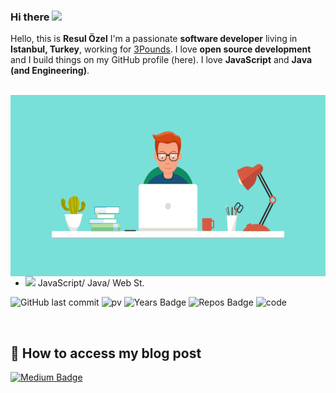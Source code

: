 
### Hi there <a href="https://www.resulozel.com.tr/"><img src="https://media.giphy.com/media/hvRJCLFzcasrR4ia7z/giphy.gif" width="25px"></a>


Hello, this is **Resul Özel**
I'm a passionate **software developer** living in **Istanbul, Turkey**, working for [3Pounds](http://www.3pounds.io).
I love **open source development** and I build things on my GitHub profile (here).
I love **JavaScript** and **Java (and Engineering)**.
<br/>
<br/>

<img align="right" height="290" src="https://raw.githubusercontent.com/rozel96/rozel96/main/resul.gif" />


- <img src="https://emojipedia-us.s3.dualstack.us-west-1.amazonaws.com/thumbs/240/apple/271/man-technologist_1f468-200d-1f4bb.png" width="40px" /> JavaScript/ Java/ Web St. 

![GitHub last commit](https://img.shields.io/github/last-commit/rozel96/rozel96)
![pv](https://komarev.com/ghpvc/?username=rozel96)
![Years Badge](https://badges.pufler.dev/years/rozel96)
![Repos Badge](https://badges.pufler.dev/repos/rozel96)
![code](https://img.shields.io/badge/code%20quality-A++-success)

<br/>

## 📝 How to access my blog post

[![Medium Badge](https://img.shields.io/badge/ResulOzel-Medium-blue?style=for-the-badge&logo=medium)](https://medium.com/@rslozl)

